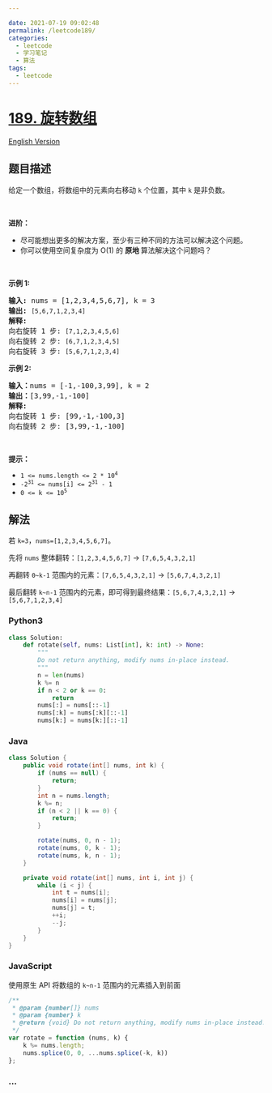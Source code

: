 ```yaml
---

date: 2021-07-19 09:02:48
permalink: /leetcode189/
categories:
  - leetcode
  - 学习笔记
  - 算法  
tags:
  - leetcode
---
```

# [189. 旋转数组](https://leetcode-cn.com/problems/rotate-array)

[English Version](https://cdn.jsdelivr.net/gh/doocs/leetcode@main/solution/0100-0199/0189.Rotate%20Array/README_EN.md)

## 题目描述

<!-- 这里写题目描述 -->

<p>给定一个数组，将数组中的元素向右移动 <code>k</code><em> </em>个位置，其中 <code>k</code><em> </em>是非负数。</p>

<p> </p>

<p><strong>进阶：</strong></p>

<ul>
	<li>尽可能想出更多的解决方案，至少有三种不同的方法可以解决这个问题。</li>
	<li>你可以使用空间复杂度为 O(1) 的 <strong>原地 </strong>算法解决这个问题吗？</li>
</ul>

<p> </p>

<p><strong>示例 1:</strong></p>

<pre>
<strong>输入:</strong> nums = [1,2,3,4,5,6,7], k = 3
<strong>输出:</strong> <code>[5,6,7,1,2,3,4]</code>
<strong>解释:</strong>
向右旋转 1 步: <code>[7,1,2,3,4,5,6]</code>
向右旋转 2 步: <code>[6,7,1,2,3,4,5]
</code>向右旋转 3 步: <code>[5,6,7,1,2,3,4]</code>
</pre>

<p><strong>示例 2:</strong></p>

<pre>
<strong>输入：</strong>nums = [-1,-100,3,99], k = 2
<strong>输出：</strong>[3,99,-1,-100]
<strong>解释:</strong> 
向右旋转 1 步: [99,-1,-100,3]
向右旋转 2 步: [3,99,-1,-100]</pre>

<p> </p>

<p><strong>提示：</strong></p>

<ul>
	<li><code>1 <= nums.length <= 2 * 10<sup>4</sup></code></li>
	<li><code>-2<sup>31</sup> <= nums[i] <= 2<sup>31</sup> - 1</code></li>
	<li><code>0 <= k <= 10<sup>5</sup></code></li>
</ul>

<ul>
</ul>


## 解法

<!-- 这里可写通用的实现逻辑 -->

若 `k=3`，`nums=[1,2,3,4,5,6,7]`。

先将 `nums` 整体翻转：`[1,2,3,4,5,6,7]` -> `[7,6,5,4,3,2,1]`

再翻转 `0~k-1` 范围内的元素：`[7,6,5,4,3,2,1]` -> `[5,6,7,4,3,2,1]`

最后翻转 `k~n-1` 范围内的元素，即可得到最终结果：`[5,6,7,4,3,2,1]` -> `[5,6,7,1,2,3,4]`

<!-- tabs:start -->

### **Python3**

<!-- 这里可写当前语言的特殊实现逻辑 -->

```python
class Solution:
    def rotate(self, nums: List[int], k: int) -> None:
        """
        Do not return anything, modify nums in-place instead.
        """
        n = len(nums)
        k %= n
        if n < 2 or k == 0:
            return
        nums[:] = nums[::-1]
        nums[:k] = nums[:k][::-1]
        nums[k:] = nums[k:][::-1]
```

### **Java**

<!-- 这里可写当前语言的特殊实现逻辑 -->

```java
class Solution {
    public void rotate(int[] nums, int k) {
        if (nums == null) {
            return;
        }
        int n = nums.length;
        k %= n;
        if (n < 2 || k == 0) {
            return;
        }

        rotate(nums, 0, n - 1);
        rotate(nums, 0, k - 1);
        rotate(nums, k, n - 1);
    }

    private void rotate(int[] nums, int i, int j) {
        while (i < j) {
            int t = nums[i];
            nums[i] = nums[j];
            nums[j] = t;
            ++i;
            --j;
        }
    }
}
```

### **JavaScript**

<!-- 这里可写当前语言的特殊实现逻辑 -->
使用原生 API 将数组的 `k~n-1` 范围内的元素插入到前面

```js
/**
 * @param {number[]} nums
 * @param {number} k
 * @return {void} Do not return anything, modify nums in-place instead.
 */
var rotate = function (nums, k) {
    k %= nums.length;
    nums.splice(0, 0, ...nums.splice(-k, k))
};
```

### **...**

```

```

<!-- tabs:end -->
